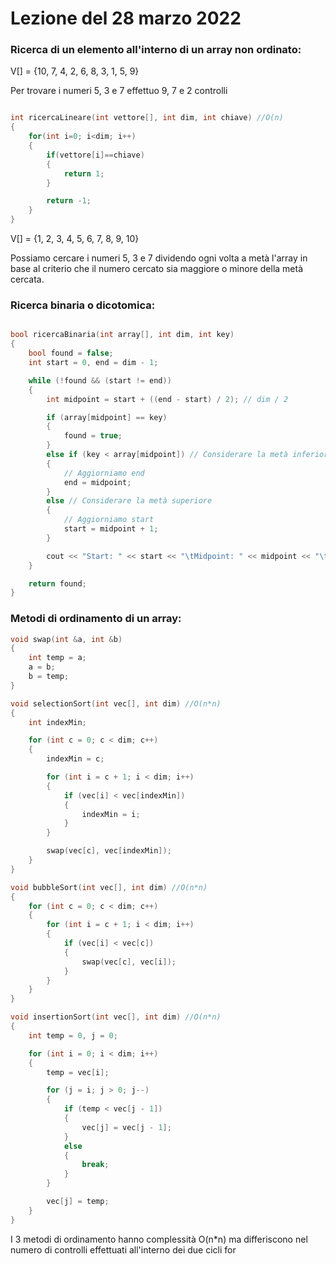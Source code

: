 # Lezione del 28 marzo 2022

### Ricerca di un elemento all'interno di un array non ordinato:

V[] = {10, 7, 4, 2, 6, 8, 3, 1, 5, 9}

Per trovare i numeri 5, 3 e 7 effettuo 9, 7 e 2 controlli

```C++

int ricercaLineare(int vettore[], int dim, int chiave) //O(n)
{
    for(int i=0; i<dim; i++)
    {
        if(vettore[i]==chiave)
        {
            return 1;
        }

        return -1;
    }
}

```

V[] = {1, 2, 3, 4, 5, 6, 7, 8, 9, 10}

Possiamo cercare i numeri 5, 3 e 7 dividendo ogni volta a metà l'array in base al criterio che il numero cercato sia maggiore o minore della metà cercata.

### Ricerca binaria o dicotomica:

```C++

bool ricercaBinaria(int array[], int dim, int key)
{
    bool found = false;
    int start = 0, end = dim - 1;

    while (!found && (start != end))
    {
        int midpoint = start + ((end - start) / 2); // dim / 2

        if (array[midpoint] == key)
        {
            found = true;
        }
        else if (key < array[midpoint]) // Considerare la metà inferiore
        {
            // Aggiorniamo end
            end = midpoint;
        }
        else // Considerare la metà superiore
        {
            // Aggiorniamo start
            start = midpoint + 1;
        }

        cout << "Start: " << start << "\tMidpoint: " << midpoint << "\tEnd:" << end << endl;
    }

    return found;
}

```

### Metodi di ordinamento di un array:

```C++
void swap(int &a, int &b)
{
    int temp = a;
    a = b;
    b = temp;
}

void selectionSort(int vec[], int dim) //O(n*n)
{
    int indexMin;

    for (int c = 0; c < dim; c++)
    {
        indexMin = c;

        for (int i = c + 1; i < dim; i++)
        {
            if (vec[i] < vec[indexMin])
            {
                indexMin = i;
            }
        }

        swap(vec[c], vec[indexMin]);
    }
}

void bubbleSort(int vec[], int dim) //O(n*n)
{
    for (int c = 0; c < dim; c++)
    {
        for (int i = c + 1; i < dim; i++)
        {
            if (vec[i] < vec[c])
            {
                swap(vec[c], vec[i]);
            }
        }
    }
}

void insertionSort(int vec[], int dim) //O(n*n)
{
    int temp = 0, j = 0;

    for (int i = 0; i < dim; i++)
    {
        temp = vec[i];

        for (j = i; j > 0; j--)
        {
            if (temp < vec[j - 1])
            {
                vec[j] = vec[j - 1];
            }
            else
            {
                break;
            }
        }

        vec[j] = temp;
    }
}

```

I 3 metodi di ordinamento hanno complessità O(n*n) ma differiscono nel numero di controlli effettuati all'interno dei due cicli for